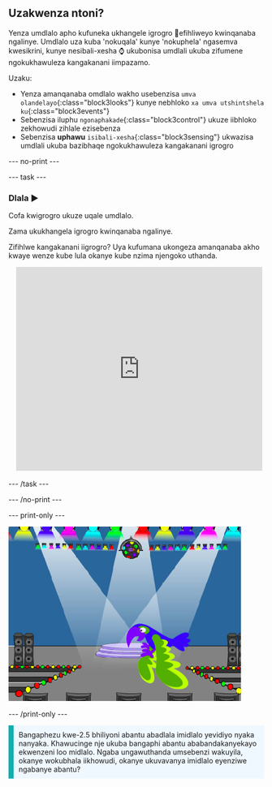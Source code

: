 ## Uzakwenza ntoni?

Yenza umdlalo apho kufuneka ukhangele igrogro 🐞efihliweyo kwinqanaba ngalinye. Umdlalo uza kuba 'nokuqala' kunye 'nokuphela' ngasemva kwesikrini, kunye nesibali-xesha ⌚ ukubonisa umdlali ukuba zifumene ngokukhawuleza kangakanani iimpazamo.

Uzaku:
+ Yenza amanqanaba omdlalo wakho usebenzisa `umva olandelayo`{:class="block3looks"} kunye nebhloko `xa umva utshintshela ku`{:class="block3events"}
+ Sebenzisa iluphu `ngonaphakade`{:class="block3control"} ukuze iibhloko zekhowudi zihlale ezisebenza
+ Sebenzisa **uphawu** `isibali-xesha`{:class="block3sensing"} ukwazisa umdlali ukuba bazibhaqe ngokukhawuleza kangakanani igrogro

--- no-print ---

--- task --- 

### Dlala ▶️
<div style="display: flex; flex-wrap: wrap">
<div style="flex-basis: 200px; flex-grow: 1">  
Cofa kwigrogro ukuze uqale umdlalo.

Zama ukukhangela igrogro kwinqanaba ngalinye.

Zifihlwe kangakanani iigrogro? Uya kufumana ukongeza amanqanaba akho kwaye wenze kube lula okanye kube nzima njengoko uthanda.

</div>
<div class="scratch-preview" style="margin-left: 15px;">
  <iframe allowtransparency="true" width="485" height="402" src="https://scratch.mit.edu/projects/embed/1236322817/?autostart=false" frameborder="0"></iframe>
</div>
</div>

--- /task ---

--- /no-print ---

--- print-only ---

![iProjekthi egqityiweyo.](images/showcase_static.png)

--- /print-only ---

<p style="border-left: solid; border-width:10px; border-color: #0faeb0; background-color: aliceblue; padding: 10px;">
Bangaphezu kwe-2.5 bhiliyoni abantu abadlala imidlalo yevidiyo nyaka nanyaka. Khawucinge nje ukuba bangaphi abantu ababandakanyekayo ekwenzeni loo midlalo. Ngaba ungawuthanda umsebenzi wakuyila, okanye wokubhala iikhowudi, okanye ukuvavanya imidlalo eyenziwe ngabanye abantu? 
</p>
